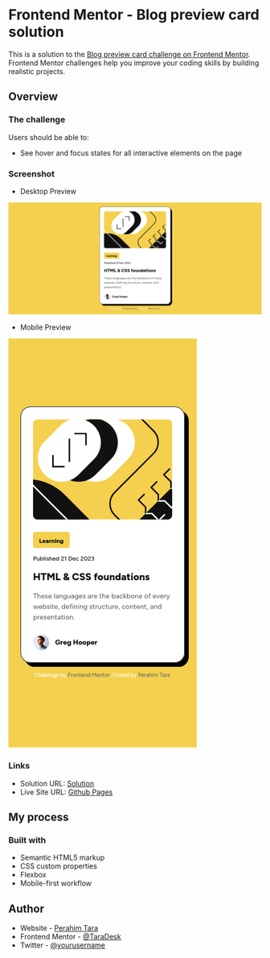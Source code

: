 # Frontend Mentor - Blog preview card solution

This is a solution to the [Blog preview card challenge on Frontend Mentor](https://www.frontendmentor.io/challenges/blog-preview-card-ckPaj01IcS). Frontend Mentor challenges help you improve your coding skills by building realistic projects. 

## Overview

### The challenge

Users should be able to:

- See hover and focus states for all interactive elements on the page

### Screenshot

- Desktop Preview

![Design preview for the Blog preview card coding challenge](./images/screenshot/Screenshot_2025-02-02_14-52-36.png)

- Mobile Preview

![Design preview for the Blog preview card coding challenge](./images/screenshot/Screenshot_2025-02-02_14-52-24.png)

### Links

- Solution URL: [Solution](https://github.com/TaraDesk/code-in-practice/tree/main/blog-preview-card-main)
- Live Site URL: [Github Pages](https://taradesk.github.io/code-in-practice/blog-preview-card-main/index.html)

## My process

### Built with

- Semantic HTML5 markup
- CSS custom properties
- Flexbox
- Mobile-first workflow

## Author

- Website - [Perahim Tara](https://www.your-site.com)
- Frontend Mentor - [@TaraDesk](https://www.frontendmentor.io/profile/TaraDesk)
- Twitter - [@yourusername](https://www.twitter.com/yourusername)